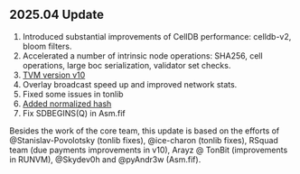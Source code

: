 ## 2025.04 Update

1. Introduced substantial improvements of CellDB performance: celldb-v2, bloom filters.
2. Accelerated a number of intrinsic node operations: SHA256, cell operations, large boc serialization, validator set checks.
3. [TVM version v10](./doc/GlobalVersions.md)
4. Overlay broadcast speed up and improved network stats.
5. Fixed some issues in tonlib
6. [Added normalized hash](https://github.com/ton-blockchain/TEPs/pull/467)
7. Fix SDBEGINS(Q) in Asm.fif

Besides the work of the core team, this update is based on the efforts of  @Stanislav-Povolotsky (tonlib fixes), @ice-charon (tonlib fixes), RSquad team (due payments improvements in v10), Arayz @ TonBit (improvements in RUNVM), @Skydev0h and @pyAndr3w (Asm.fif).


